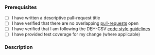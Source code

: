 ### Prerequisites

- [ ] I have written a descriptive pull-request title
- [ ] I have verified that there are no overlapping [pull-requests](https://github.com/STARIONGROUP/DEH-CSV/pulls) open
- [ ] I have verified that I am following the DEH-CSV [code style guidelines](https://raw.githubusercontent.com/STARIONGROUP/DEH-CSV/master/.github/CONTRIBUTING.md)
- [ ] I have provided test coverage for my change (where applicable)

### Description
<!-- A description of the changes proposed in the pull-request -->

<!-- Thanks for contributing to DEH-CSV! -->